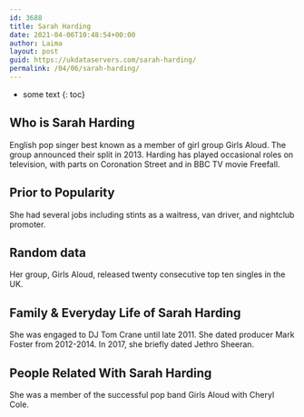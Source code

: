 ```yaml
---
id: 3688
title: Sarah Harding
date: 2021-04-06T10:48:54+00:00
author: Laima
layout: post
guid: https://ukdataservers.com/sarah-harding/
permalink: /04/06/sarah-harding/
---
```


* some text
{: toc}


## Who is Sarah Harding
                  
                  
                  
English pop singer best known as a member of girl group Girls Aloud. The group announced their split in 2013. Harding has played occasional roles on television, with parts on Coronation Street and in BBC TV movie Freefall.
                  
              
            
              
            
                
                
                
## Prior to Popularity
                  
                  
                  
She had several jobs including stints as a waitress, van driver, and nightclub promoter.
                  
              
            
              
            
                
                
                
## Random data
                  
                  
                  
Her group, Girls Aloud, released twenty consecutive top ten singles in the UK.
                  
              
            
              
            
                
                
                
## Family & Everyday Life of Sarah Harding
                  
                  
                  
She was engaged to DJ Tom Crane until late 2011. She dated producer Mark Foster from 2012-2014. In 2017, she briefly dated Jethro Sheeran.
                  
              
            
              
            
                
                
                
## People Related With Sarah Harding
                  
                  
                  
She was a member of the successful pop band Girls Aloud with Cheryl Cole.
                  
              
            
              
            
                
              
            
              
              
            
            
              
            
          
          
          